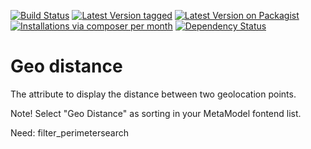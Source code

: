 [![Build Status](https://travis-ci.org/MetaModels/attribute_geodistance.png)](https://travis-ci.org/MetaModels/attribute_geodistance)
[![Latest Version tagged](http://img.shields.io/github/tag/MetaModels/attribute_geodistance.svg)](https://github.com/MetaModels/attribute_geodistance/tags)
[![Latest Version on Packagist](http://img.shields.io/packagist/v/MetaModels/attribute_geodistance.svg)](https://packagist.org/packages/MetaModels/attribute_geodistance)
[![Installations via composer per month](http://img.shields.io/packagist/dm/MetaModels/attribute_geodistance.svg)](https://packagist.org/packages/MetaModels/attribute_geodistance)
[![Dependency Status](https://www.versioneye.com/php/metamodels:attribute_geodistance/badge.svg)](https://www.versioneye.com/php/metamodels:attribute_geodistance)

Geo distance
=========

The attribute to display the distance between two geolocation points.

Note! Select "Geo Distance" as sorting in your MetaModel fontend list.

Need:
	filter_perimetersearch
